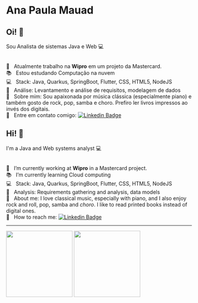 # Ana Paula Mauad

## Oi! :raising_hand:

Sou Analista de sistemas Java e Web :computer:

<br/> :construction_worker: &nbsp; Atualmente trabalho na **Wipro** em um projeto da Mastercard.
<br/> :books: &nbsp; Estou estudando Computação na nuvem
<br/> :computer: &nbsp; Stack: Java, Quarkus, SpringBoot, Flutter, CSS, HTML5, NodeJS
<br/> :art: &nbsp; Análise: Levantamento e análise de requisitos, modelagem de dados
<br/> :speech_balloon: &nbsp; Sobre mim: Sou apaixonada por música clássica (especialmente piano) e também gosto de rock, pop, samba e choro. Prefiro ler livros impressos ao invés dos digitais.
<br/> :loudspeaker: &nbsp; Entre em contato comigo: [![Linkedin Badge](https://img.shields.io/badge/--blue?style=flat-square&logo=Linkedin&logoColor=white&link=https://www.linkedin.com/in/anapaulamauad/)](https://www.linkedin.com/in/anapaulamauad/)



## Hi! :raising_hand:

I'm a Java and Web systems analyst :computer:

<br/> :construction_worker: &nbsp; I’m currently working at **Wipro** in a Mastercard project.
<br/> :books: &nbsp; I’m currently learning Cloud computing
<br/> :computer: &nbsp; Stack: Java, Quarkus, SpringBoot, Flutter, CSS, HTML5, NodeJS
<br/> :art: &nbsp; Analysis: Requirements gathering and analysis, data models
<br/> :speech_balloon: &nbsp; About me: I love classical music, especially with piano, and I also enjoy rock and roll, pop, samba and *choro*. I like to read printed books instead of digital ones.
<br/> :loudspeaker: &nbsp; How to reach me: [![Linkedin Badge](https://img.shields.io/badge/--blue?style=flat-square&logo=Linkedin&logoColor=white&link=https://www.linkedin.com/in/anapaulamauad/)](https://www.linkedin.com/in/anapaulamauad/)

---

<div>
<img height="180em" src="https://github-readme-stats.vercel.app/api?username=anamauad&show_icons=true&theme=dracula&include_all_commits=true&count_private=true"/>

<img height="180em" src="https://github-readme-stats.vercel.app/api/top-langs/?username=anamauad&layout=compact&langs_count=7&theme=dracula"/>
</div>
 
 
<!--

### O que deve ter no seu README?

- Uma breve apresentação sobre você
- Seus contatos. (Email, LinkedIn, Blog...)
- Aonde você trabalha atualmente
- O que você está estudando
- Em que você procura colaborar
- Com o que você pode ajudar quem estiver precisando
- Como entrar com contato com você


Here are some ideas to get you started:

- 🔭 I’m currently working on ...
- 🌱 I’m currently learning ...
- 👯 I’m looking to collaborate on ...
- 🤔 I’m looking for help with ...
- 💬 Ask me about ...
- 📫 How to reach me: ...
- 😄 Pronouns: ...
- ⚡ Fun fact: ...

Exemplo da RocketSeat:
<img width="auto" src="https://github.com/tgmarinho/tgmarinho/blob/master/banner.png">

## Olá pessoal 👋
Sou apaixonado por resolver problemas utilizando a programação.
Sou um FullStack Developer :computer:

 :rocket:  &nbsp; Estou trabalhando na **Rocketseat**
 <br/> :purple_heart: &nbsp; Buscando colaborar com projetos em Front-end usando React
 <br/> :blush: &nbsp; Posso te ajudar com CSS Grid Layout e Flexbox
 <br/> :computer: &nbsp; Minha stack: ReactJS, Node.js, React Native & Typescript
 <br/> 💬  &nbsp; Sobre mim: Curto tecnologias, games CS:GO, LoL e seriados no Netflix
 <br/> :email: &nbsp; Entre em contato comigo: [![Linkedin Badge](https://img.shields.io/badge/-UserName-blue?style=flat-square&logo=Linkedin&logoColor=white&link=https://www.linkedin.com/in/username/)](https://www.linkedin.com/in/username/) 
| 
[![Gmail Badge](https://img.shields.io/badge/-tgmarinho@gmail.com-c14438?style=flat-square&logo=Gmail&logoColor=white&link=mailto:email@gmail.com)](mailto:email@gmail.com)

-->
